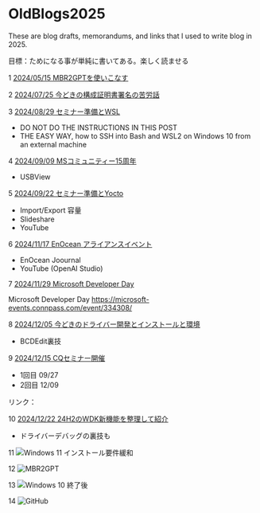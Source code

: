 # OldBlogs2025
These are blog drafts, memorandums, and links that I used to write blog in 2025.

目標：ためになる事が単純に書いてある。楽しく読ませる


1
[2024/05/15 MBR2GPTを使いこなす](2024-0515.md)

2
[2024/07/25 今どきの構成証明書署名の苦労話](2024-0725.md)

3
[2024/08/29 セミナー準備とWSL](2024-0829.md)

- DO NOT DO THE INSTRUCTIONS IN THIS POST 
- THE EASY WAY, how to SSH into Bash and WSL2 on Windows 10 from an external machine

4
[2024/09/09 MSコミュニティー15周年](2024-0909.md)

- USBView

5
[2024/09/22 セミナー準備とYocto](2024-0922.md)

- Import/Export 容量
- Slideshare
- YouTube

6
[2024/11/17 EnOcean アライアンスイベント](2024-1117.md)

- EnOcean Joournal
- YouTube (OpenAI Studio)

7
[2024/11/29 Microsoft Developer Day ](2024-1129.md)

Microsoft Developer Day
https://microsoft-events.connpass.com/event/334308/

8
[2024/12/05 今どきのドライバー開発とインストールと環境](2024-1205.md)

- BCDEdit裏技

9
[2024/12/15 CQセミナー開催](2024-1215.md)

- 1回目 09/27
- 2回目 12/09

リンク：

10
[2024/12/22 24H2のWDK新機能を整理して紹介](2024-1222.md)

- ドライバーデバッグの裏技も

11
![Windows 11 インストール要件緩和]()

12
![MBR2GPT]()


13
![Windows 10 終了後]()


14
![GitHub]()

